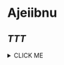 # Ajeiibnu
## _TTT_
<details><summary>CLICK ME</summary>
<p>

#### We can hide anything, even code!

```ruby
   puts "Hello World"
```

</p>
</details>
